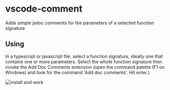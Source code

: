 # vscode-comment
Adds simple jsdoc comments for the parameters of a selected function signature

## Using
In a typescript or javascript  file, select a function signature, ideally one that contains one or more parameters. Select the whole function signature then invoke the Add Doc Comments extension (open the command palette (F1 on Windows) and look for the command 'Add doc comments'. Hit enter.)

![install and work](images/addDocComments.gif)

